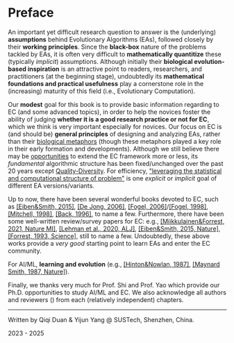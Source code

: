 # Preface

An important yet difficult research question to answer is the (underlying) **assumptions** behind Evolutionary Algorithms (EAs), followed closely by their **working principles**. Since the **black-box** nature of the problems tackled by EAs, it is often very difficult to **mathematically quantitize** these (typically *implicit*) assumptions. Although initially their **biological evolution-based inspiration** is an attractive point to readers, researchers, and practitioners (at the beginning stage), undoubtedly its **mathematical foundations and practical usefulness** play a cornerstone role in the (increasing) maturity of this field (i.e., Evolutionary Computation).

Our **modest** goal for this book is to provide basic information regarding to EC (and some advanced topics), in order to help the novices foster the ability of judging **whether it is a good research practice or not for EC**, which we think is very important especially for novices. Our focus on EC is (and should be) **general principles** of designing and analyzing EAs, rather than their [biological metaphors](https://github.com/Evolutionary-Intelligence/DistributedEvolutionaryComputation/blob/main/Summary/EvolutionaryComputation.md#metaheuristics) (though these metaphors played a key role in their early formation and developments). Although we still believe there may be [opportunities](https://www.nature.com/articles/s42256-020-00278-8) to extend the EC framework more or less, its *fundamental* algorithmic structure has been fixed/unchanged over the past 20 years except [Quality-Diversity](). For efficiency, ["leveraging the statistical and computational structure of problem"](https://www.nowpublishers.com/article/Details/MAL-070) is one *explicit* or *implicit* goal of different EA versions/variants.

Up to now, there have been several wonderful books devoted to EC, such as [[Eiben&Smith, 2015]](https://link.springer.com/book/10.1007/978-3-662-44874-8), [[De Jong, 2006]](https://ieeexplore.ieee.org/book/6267245), [[Fogel, 2006]](https://ieeexplore.ieee.org/book/5237910)/[[Fogel, 1998]](https://ieeexplore.ieee.org/book/5263042), [[Mitchell, 1998]](https://direct.mit.edu/books/book/4675/An-Introduction-to-Genetic-Algorithms), [[Back, 1996]](https://academic.oup.com/book/40791), to name a few. Furthermore, there have been some well-written review/survey papers for EC: e.g., [[Miikkulainen&Forrest, 2021, Nature MI]](https://www.nature.com/articles/s42256-020-00278-8), [[Lehman et al., 2020, ALJ]](https://direct.mit.edu/artl/article/26/2/274/93255/The-Surprising-Creativity-of-Digital-Evolution-A), [[Eiben&Smith, 2015, Nature]](https://www.nature.com/articles/nature14544), [[Forrest, 1993, Science]](https://www.science.org/doi/10.1126/science.8346439), still to name a few. Undoubtedly, these above works provide a *very good* starting point to learn EAs and enter the EC community.

For AI/ML, **learning and evolution** (e.g., [[Hinton&Nowlan, 1987]](https://www.cs.toronto.edu/~hinton/absps/baldwin.pdf), [[Maynard Smith, 1987, Nature]](https://www.cs.toronto.edu/~hinton/absps/maynardsmith.pdf)).

Finally, we thanks very much for Prof. Shi and Prof. Yao which provide our Ph.D. opportunities to study AI/ML and EC. We also acknowledge all authors and reviewers () from each (relatively independent) chapters.

******* *** *******
Written by Qiqi Duan & Yijun Yang @ SUSTech, Shenzhen, China.

2023 - 2025
